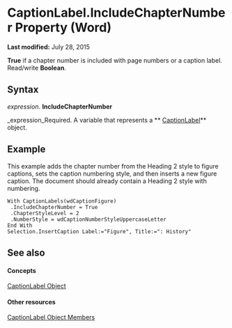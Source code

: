 
# CaptionLabel.IncludeChapterNumber Property (Word)

 **Last modified:** July 28, 2015

 **True** if a chapter number is included with page numbers or a caption label. Read/write **Boolean**.

## Syntax

 _expression_. **IncludeChapterNumber**

 _expression_Required. A variable that represents a  ** [CaptionLabel](71c82dfd-6a66-e0f4-e30f-ae453c764864.md)** object.


## Example

This example adds the chapter number from the Heading 2 style to figure captions, sets the caption numbering style, and then inserts a new figure caption. The document should already contain a Heading 2 style with numbering.


```
With CaptionLabels(wdCaptionFigure) 
 .IncludeChapterNumber = True 
 .ChapterStyleLevel = 2 
 .NumberStyle = wdCaptionNumberStyleUppercaseLetter 
End With 
Selection.InsertCaption Label:="Figure", Title:=": History"
```


## See also


#### Concepts


 [CaptionLabel Object](71c82dfd-6a66-e0f4-e30f-ae453c764864.md)
#### Other resources


 [CaptionLabel Object Members](9e47cced-f463-2ef8-b683-c7c6bb8070b9.md)
